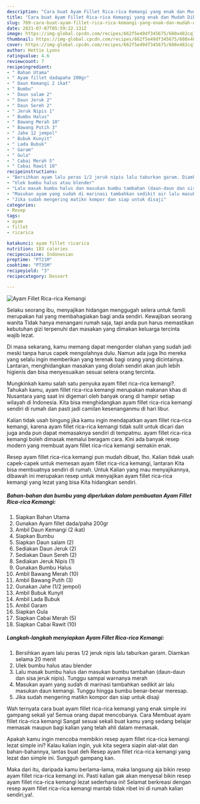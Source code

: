 ```yaml
---
description: "Cara buat Ayam Fillet Rica-rica Kemangi yang enak dan Mudah Dibuat"
title: "Cara buat Ayam Fillet Rica-rica Kemangi yang enak dan Mudah Dibuat"
slug: 769-cara-buat-ayam-fillet-rica-rica-kemangi-yang-enak-dan-mudah-dibuat
date: 2021-07-07T05:59:22.131Z
image: https://img-global.cpcdn.com/recipes/662f5e49df345675/680x482cq70/ayam-fillet-rica-rica-kemangi-foto-resep-utama.jpg
thumbnail: https://img-global.cpcdn.com/recipes/662f5e49df345675/680x482cq70/ayam-fillet-rica-rica-kemangi-foto-resep-utama.jpg
cover: https://img-global.cpcdn.com/recipes/662f5e49df345675/680x482cq70/ayam-fillet-rica-rica-kemangi-foto-resep-utama.jpg
author: Hettie Lyons
ratingvalue: 4.6
reviewcount: 7
recipeingredient:
- " Bahan Utama"
- " Ayam fillet dadapaha 200gr"
- " Daun Kemangi 2 ikat"
- " Bumbu"
- " Daun salam 2"
- " Daun Jeruk 2"
- " Daun Sereh 2"
- " Jeruk Nipis 1"
- " Bumbu Halus"
- " Bawang Merah 10"
- " Bawang Putih 3"
- " Jahe 12 jempol"
- " Bubuk Kunyit"
- " Lada Bubuk"
- " Garam"
- " Gula"
- " Cabai Merah 5"
- " Cabai Rawit 10"
recipeinstructions:
- "Bersihkan ayam lalu peras 1/2 jeruk nipis lalu taburkan garam. Diamkan selama 20 menit"
- "Ulek bumbu halus atau blender"
- "Lalu masak bumbu halus dan masukan bumbu tambahan (daun-daun dan sisa jeruk nipis). Tunggu sampai warnanya merah"
- "Masukan ayam yang sudah di marinasi tambahkan sedikit air lalu masukan daun kemangi. Tunggu hingga bumbu benar-benar meresap."
- "Jika sudah mengering matikn kompor dan siap untuk disaji"
categories:
- Resep
tags:
- ayam
- fillet
- ricarica

katakunci: ayam fillet ricarica 
nutrition: 183 calories
recipecuisine: Indonesian
preptime: "PT21M"
cooktime: "PT35M"
recipeyield: "3"
recipecategory: Dessert

---
```



![Ayam Fillet Rica-rica Kemangi](https://img-global.cpcdn.com/recipes/662f5e49df345675/680x482cq70/ayam-fillet-rica-rica-kemangi-foto-resep-utama.jpg)

Selaku seorang ibu, menyajikan hidangan menggugah selera untuk famili merupakan hal yang membahagiakan bagi anda sendiri. Kewajiban seorang  wanita Tidak hanya menangani rumah saja, tapi anda pun harus memastikan kebutuhan gizi terpenuhi dan masakan yang dimakan keluarga tercinta wajib lezat.

Di masa  sekarang, kamu memang dapat mengorder olahan yang sudah jadi meski tanpa harus capek mengolahnya dulu. Namun ada juga lho mereka yang selalu ingin memberikan yang terenak bagi orang yang dicintainya. Lantaran, menghidangkan masakan yang diolah sendiri akan jauh lebih higienis dan bisa menyesuaikan sesuai selera orang tercinta. 



Mungkinkah kamu salah satu penyuka ayam fillet rica-rica kemangi?. Tahukah kamu, ayam fillet rica-rica kemangi merupakan makanan khas di Nusantara yang saat ini digemari oleh banyak orang di hampir setiap wilayah di Indonesia. Kita bisa menghidangkan ayam fillet rica-rica kemangi sendiri di rumah dan pasti jadi camilan kesenanganmu di hari libur.

Kalian tidak usah bingung jika kamu ingin mendapatkan ayam fillet rica-rica kemangi, karena ayam fillet rica-rica kemangi tidak sulit untuk dicari dan juga anda pun dapat memasaknya sendiri di tempatmu. ayam fillet rica-rica kemangi boleh dimasak memalui beragam cara. Kini ada banyak resep modern yang membuat ayam fillet rica-rica kemangi semakin enak.

Resep ayam fillet rica-rica kemangi pun mudah dibuat, lho. Kalian tidak usah capek-capek untuk memesan ayam fillet rica-rica kemangi, lantaran Kita bisa membuatnya sendiri di rumah. Untuk Kalian yang mau menyajikannya, dibawah ini merupakan resep untuk menyajikan ayam fillet rica-rica kemangi yang lezat yang bisa Kita hidangkan sendiri.

<!--inarticleads1-->

##### Bahan-bahan dan bumbu yang diperlukan dalam pembuatan Ayam Fillet Rica-rica Kemangi:

1. Siapkan  Bahan Utama
1. Gunakan  Ayam fillet dada/paha 200gr
1. Ambil  Daun Kemangi (2 ikat)
1. Siapkan  Bumbu
1. Siapkan  Daun salam (2)
1. Sediakan  Daun Jeruk (2)
1. Sediakan  Daun Sereh (2)
1. Sediakan  Jeruk Nipis (1)
1. Gunakan  Bumbu Halus
1. Ambil  Bawang Merah (10)
1. Ambil  Bawang Putih (3)
1. Gunakan  Jahe (1/2 jempol)
1. Ambil  Bubuk Kunyit
1. Ambil  Lada Bubuk
1. Ambil  Garam
1. Siapkan  Gula
1. Siapkan  Cabai Merah (5)
1. Siapkan  Cabai Rawit (10)




<!--inarticleads2-->

##### Langkah-langkah menyiapkan Ayam Fillet Rica-rica Kemangi:

1. Bersihkan ayam lalu peras 1/2 jeruk nipis lalu taburkan garam. Diamkan selama 20 menit
1. Ulek bumbu halus atau blender
1. Lalu masak bumbu halus dan masukan bumbu tambahan (daun-daun dan sisa jeruk nipis). Tunggu sampai warnanya merah
1. Masukan ayam yang sudah di marinasi tambahkan sedikit air lalu masukan daun kemangi. Tunggu hingga bumbu benar-benar meresap.
1. Jika sudah mengering matikn kompor dan siap untuk disaji




Wah ternyata cara buat ayam fillet rica-rica kemangi yang enak simple ini gampang sekali ya! Semua orang dapat mencobanya. Cara Membuat ayam fillet rica-rica kemangi Sangat sesuai sekali buat kamu yang sedang belajar memasak maupun bagi kalian yang telah ahli dalam memasak.

Apakah kamu ingin mencoba membikin resep ayam fillet rica-rica kemangi lezat simple ini? Kalau kalian ingin, yuk kita segera siapin alat-alat dan bahan-bahannya, lantas buat deh Resep ayam fillet rica-rica kemangi yang lezat dan simple ini. Sungguh gampang kan. 

Maka dari itu, daripada kamu berlama-lama, maka langsung aja bikin resep ayam fillet rica-rica kemangi ini. Pasti kalian gak akan menyesal bikin resep ayam fillet rica-rica kemangi lezat sederhana ini! Selamat berkreasi dengan resep ayam fillet rica-rica kemangi mantab tidak ribet ini di rumah kalian sendiri,ya!.

